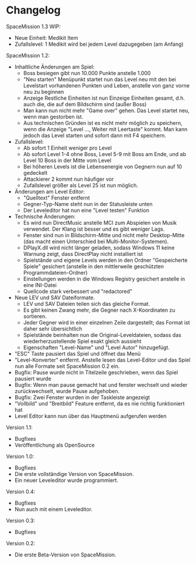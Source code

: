 # Changelog

SpaceMission 1.3 WIP:
- Neue Einheit: Medikit Item
- Zufallslevel: 1 Medikit wird bei jedem Level dazugegeben (am Anfang)

SpaceMission 1.2:
- Inhaltliche Änderungen am Spiel:
	- Boss besiegen gibt nun 10.000 Punkte anstelle 1.000
	- "Neu starten" Menüpunkt startet nun das Level neu mit den bei Levelstart vorhandenen Punkten und Leben, anstelle von ganz vorne neu zu beginnen
	- Anzeige Restliche Einheiten ist nun Einzeige Einheiten gesamt, d.h. auch die, die auf dem Bildschirm sind (außer Boss)
	- Man kann nun nicht mehr "Game over" gehen. Das Level startet neu, wenn man gestorben ist.
	- Aus technischen Gründen ist es nicht mehr möglich zu speichern, wenn die Anzeige "Level ..., Weiter mit Leertaste" kommt. Man kann jedoch das Level starten und sofort dann mit F4 speichern.
- Zufallslevel:
	- Ab sofort 1 Einheit weniger pro Level
	- Ab sofort Level 1-4 ohne Boss, Level 5-9 mit Boss am Ende, und ab Level 10 Boss in der Mitte vom Level
	- Bei höheren Levels ist die Lebensenergie von Gegnern nun auf 10 gedeckelt
	- Attackierer 2 kommt nun häufiger vor
	- Zufallslevel größer als Level 25 ist nun möglich.
- Änderungen am Level Editor:
	- "Quelltext" Fenster entfernt
	- Gegner-Typ-Name steht nun in der Statusleiste unten
	- Der Leveleditor hat nun eine "Level testen" Funktion
- Technische Änderungen:
	- Es wird nun DirectMusic anstelle MCI zum Abspielen von Musik verwendet. Der Klang ist besser und es gibt weniger Lags.
	- Fenster sind nun in Bildschirm-Mitte und nicht mehr Desktop-Mitte (das macht einen Unterschied bei Multi-Monitor-Systemen).
	- DPlayX.dll wird nicht länger geladen, sodass Windows 11 keine Warnung zeigt, dass DirectPlay nicht installiert ist
	- Spielstände und eigene Levels werden in den Ordner "Gespeicherte Spiele" gesichert (anstelle in den mittlerweile geschützten Programmdateien-Ordner)
	- Einstellungen werden in die Windows Registry gesichert anstelle in eine INI-Datei
	- Quellcode stark verbessert und "redactored"
- Neue LEV und SAV Dateiformate.
	- LEV und SAV Dateien teilen sich das gleiche Format.
	- Es gibt keinen Zwang mehr, die Gegner nach X-Koordinaten zu sortieren.
	- Jeder Gegner wird in einer einzelnen Zeile dargestellt; das Format ist daher sehr übersichtlich
	- Spielstände beinhalten nun die Original-Leveldateien, sodass das wiederherzustellende Spiel exakt gleich aussieht
	- Eigenschaften "Level-Name" und "Level Autor" hinzugefügt.
- "ESC" Taste pausiert das Spiel und öffnet das Menü
- "Level-Konverter" entfernt. Anstelle lesen das Level-Editor und das Spiel nun alle Formate seit SpaceMission 0.2 ein.
- Bugfix: Pause wurde nicht in Titelzeile geschrieben, wenn das Spiel pausiert wurde
- Bugfix: Wenn man pause gemacht hat und fenster wechselt und wieder zurückwechselt, wurde Pause aufgehoben.
- Bugfix: Zwei Fenster wurden in der Taskleiste angezeigt
- "Vollbild" und "Breitbild" Feature entfernt, da es nie richtig funktioniert hat
- Level Editor kann nun über das Hauptmenü aufgerufen werden

Version 1.1:
- Bugfixes
- Veröffentlichung als OpenSource

Version 1.0:
- Bugfixes
- Die erste vollständige Version von SpaceMission.
- Ein neuer Leveleditor wurde programmiert.

Version 0.4:
- Bugfixes
- Nun auch mit einem Leveleditor.

Version 0.3:
- Bugfixes

Version 0.2:
- Die erste Beta-Version von SpaceMission.
